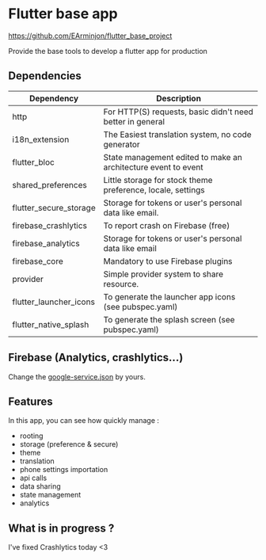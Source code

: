 # Flutter base app

https://github.com/EArminjon/flutter_base_project

Provide the base tools to develop a flutter app for production

## Dependencies


| Dependency                    | Description                                                       |
| ----------------------------- |-------------------------------------------------------------------|
| http                          | For HTTP(S) requests, basic  didn't need better in general        |
| i18n_extension                | The Easiest translation system, no code generator                 |
| flutter_bloc                  | State management edited to make an architecture event to event    |
| shared_preferences            | Little storage for stock theme preference, locale, settings       |
| flutter_secure_storage        | Storage for tokens or user's personal data like email.            |
| firebase_crashlytics          | To report crash on Firebase (free)                                |
| firebase_analytics            | Storage for tokens or user's personal data like email             |
| firebase_core                 | Mandatory to use Firebase plugins                                 |
| provider                      | Simple provider system to share resource.                         |
| flutter_launcher_icons        | To generate the launcher app icons (see pubspec.yaml)             |
| flutter_native_splash         | To generate the splash screen (see pubspec.yaml)                  |


## Firebase (Analytics, crashlytics...)

Change the [google-service.json](android/app/google-services.json) by yours.

##  Features

In this app, you can see how quickly manage :

- rooting
- storage (preference & secure)
- theme
- translation
- phone settings importation
- api calls
- data sharing
- state management
- analytics

## What is in progress ?

I've fixed Crashlytics today <3
